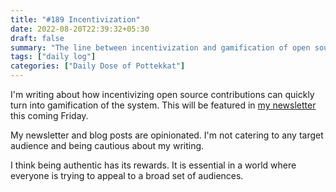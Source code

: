 ```yaml
---
title: "#189 Incentivization"
date: 2022-08-20T22:39:32+05:30
draft: false
summary: "The line between incentivization and gamification of open source contributions is blurry."
tags: ["daily log"]
categories: ["Daily Dose of Pottekkat"]
---
```


I'm writing about how incentivizing open source contributions can quickly turn into gamification of the system. This will be featured in [my newsletter](/subscribe) this coming Friday.

My newsletter and blog posts are opinionated. I'm not catering to any target audience and being cautious about my writing.

I think being authentic has its rewards. It is essential in a world where everyone is trying to appeal to a broad set of audiences.
